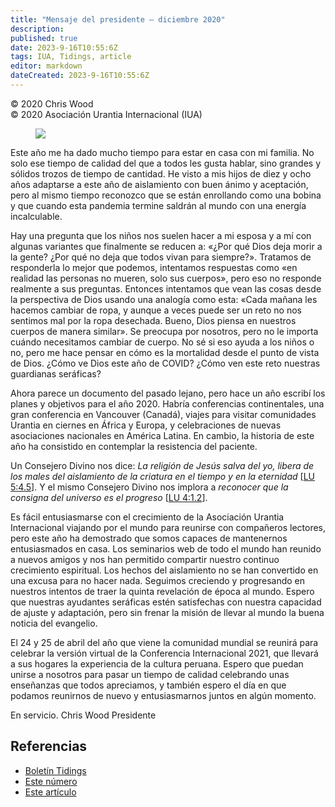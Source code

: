 ```yaml
---
title: "Mensaje del presidente – diciembre 2020"
description: 
published: true
date: 2023-9-16T10:55:6Z
tags: IUA, Tidings, article
editor: markdown
dateCreated: 2023-9-16T10:55:6Z
---
```


<p class="v-card v-sheet theme--light gray lighten-3 px-2">© 2020 Chris Wood<br>© 2020 Asociación Urantia Internacional (IUA)</p>


<figure id="Figure_1" class="image urantiapedia image-style-align-left">
<img src="/image/article/IUA_Tidings/Chris-Wood-Presenting-enhanced.jpg">
</figure>

Este año me ha dado mucho tiempo para estar en casa con mi familia. No solo ese tiempo de calidad del que a todos les gusta hablar, sino grandes y sólidos trozos de tiempo de cantidad. He visto a mis hijos de diez y ocho años adaptarse a este año de aislamiento con buen ánimo y aceptación, pero al mismo tiempo reconozco que se están enrollando como una bobina y que cuando esta pandemia termine saldrán al mundo con una energía incalculable. 

Hay una pregunta que los niños nos suelen hacer a mi esposa y a mí con algunas variantes que finalmente se reducen a: «¿Por qué Dios deja morir a la gente? ¿Por qué no deja que todos vivan para siempre?». Tratamos de responderla lo mejor que podemos, intentamos respuestas como «en realidad las personas no mueren, solo sus cuerpos», pero eso no responde realmente a sus preguntas. Entonces intentamos que vean las cosas desde la perspectiva de Dios usando una analogía como esta: «Cada mañana les hacemos cambiar de ropa, y aunque a veces puede ser un reto no nos sentimos mal por la ropa desechada. Bueno, Dios piensa en nuestros cuerpos de manera similar». Se preocupa por nosotros, pero no le importa cuándo necesitamos cambiar de cuerpo. No sé si eso ayuda a los niños o no, pero me hace pensar en cómo es la mortalidad desde el punto de vista de Dios. ¿Cómo ve Dios este año de COVID? ¿Cómo ven este reto nuestras guardianas seráficas?

Ahora parece un documento del pasado lejano, pero hace un año escribí los planes y objetivos para el año 2020. Habría conferencias continentales, una gran conferencia en Vancouver (Canadá), viajes para visitar comunidades Urantia en ciernes en África y Europa, y celebraciones de nuevas asociaciones nacionales en América Latina. En cambio, la historia de este año ha consistido en contemplar la resistencia del paciente.  

Un Consejero Divino nos dice: _La religión de Jesús salva del yo, libera de los males del aislamiento de la criatura en el tiempo y en la eternidad_ <a id="a46_150"></a>[[LU 5:4.5](/es/The_Urantia_Book/5#p4_5)]. Y el mismo Consejero Divino nos implora a _reconocer que la consigna del universo es el progreso_ <a id="a46_294"></a>[[LU 4:1.2](/es/The_Urantia_Book/4#p1_2)].

Es fácil entusiasmarse con el crecimiento de la Asociación Urantia Internacional viajando por el mundo para reunirse con compañeros lectores, pero este año ha demostrado que somos capaces de mantenernos entusiasmados en casa. Los seminarios web de todo el mundo han reunido a nuevos amigos y nos han permitido compartir nuestro continuo crecimiento espiritual. Los hechos del aislamiento no se han convertido en una excusa para no hacer nada. Seguimos creciendo y progresando en nuestros intentos de traer la quinta revelación de época al mundo. Espero que nuestras ayudantes seráficas estén satisfechas con nuestra capacidad de ajuste y adaptación, pero sin frenar la misión de llevar al mundo la buena noticia del evangelio.  

El 24 y 25 de abril del año que viene la comunidad mundial se reunirá para celebrar la versión virtual de la Conferencia Internacional 2021, que llevará a sus hogares la experiencia de la cultura peruana. Espero que puedan unirse a nosotros para pasar un tiempo de calidad celebrando unas enseñanzas que todos apreciamos, y también espero el día en que podamos reunirnos de nuevo y entusiasmarnos juntos en algún momento. 

En servicio.
Chris Wood
Presidente
<br style="clear:both;"/>

## Referencias

- [Boletín Tidings](https://urantia-association.org/acerca-del-boletin-tidings/?lang=es)
- [Este número](https://urantia-association.org/newsletter/tidings-diciembre-2020/?lang=es)
- [Este artículo](https://urantia-association.org/mensaje-del-presidente-diciembre-2020/?lang=es)

